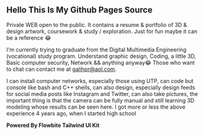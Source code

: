 ## Hello This Is My Github Pages Source

Private WEB open to the public. It contains a resume & portfolio of 3D & design artwork, coursework & study / exploration. Just for fun maybe it can be a reference 😂

I'm currently trying to graduate from the Digital Multimedia Engineering (vocational) study program. Understand graphic design, Coding, a little 3D, Basic computer security, Network && anything anyway😂 Those who want to chat can contact me at galihpr@aol.com.

I can install computer networks, especially those using UTP, can code but console like bash and C++ shells, can also design, especially design feeds for social media posts like Instagram and Twitter, can also take pictures, the important thing is that the camera can be fully manual and still learning 3D modeling whose results can be seen here. I got more or less the above experience 4 years ago, when I started high school

**Powered By Flowbite Tailwind UI Kit**
